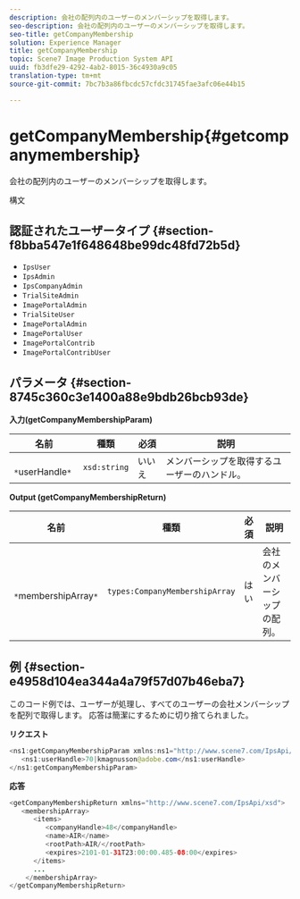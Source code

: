 ```yaml
---
description: 会社の配列内のユーザーのメンバーシップを取得します。
seo-description: 会社の配列内のユーザーのメンバーシップを取得します。
seo-title: getCompanyMembership
solution: Experience Manager
title: getCompanyMembership
topic: Scene7 Image Production System API
uuid: fb3dfe29-4292-4ab2-8015-36c4930a9c05
translation-type: tm+mt
source-git-commit: 7bc7b3a86fbcdc57cfdc31745fae3afc06e44b15

---
```



# getCompanyMembership{#getcompanymembership}

会社の配列内のユーザーのメンバーシップを取得します。

構文

## 認証されたユーザータイプ {#section-f8bba547e1f648648be99dc48fd72b5d}

* `IpsUser`
* `IpsAdmin`
* `IpsCompanyAdmin`
* `TrialSiteAdmin`
* `ImagePortalAdmin`
* `TrialSiteUser`
* `ImagePortalAdmin`
* `ImagePortalUser`
* `ImagePortalContrib`
* `ImagePortalContribUser`

## パラメータ {#section-8745c360c3e1400a88e9bdb26bcb93de}

**入力(getCompanyMembershipParam)**

| 名前 | 種類 | 必須 | 説明 |
|---|---|---|---|
| ` *`userHandle`*` | `xsd:string` | いいえ | メンバーシップを取得するユーザーのハンドル。 |

**Output (getCompanyMembershipReturn)**

| 名前 | 種類 | 必須 | 説明 |
|---|---|---|---|
| ` *`membershipArray`*` | `types:CompanyMembershipArray` | はい | 会社のメンバーシップの配列。 |

## 例 {#section-e4958d104ea344a4a79f57d07b46eba7}

このコード例では、ユーザーが処理し、すべてのユーザーの会社メンバーシップを配列で取得します。 応答は簡潔にするために切り捨てられました。

**リクエスト**

```java
<ns1:getCompanyMembershipParam xmlns:ns1="http://www.scene7.com/IpsApi/xsd">
   <ns1:userHandle>70|kmagnusson@adobe.com</ns1:userHandle>
</ns1:getCompanyMembershipParam>
```

**応答**

```java
<getCompanyMembershipReturn xmlns="http://www.scene7.com/IpsApi/xsd">
   <membershipArray>
      <items>
         <companyHandle>48</companyHandle>
         <name>AIR</name>
         <rootPath>AIR/</rootPath>
         <expires>2101-01-31T23:00:00.485-08:00</expires>
      </items>
      ...
    </membershipArray>
</getCompanyMembershipReturn>
```

